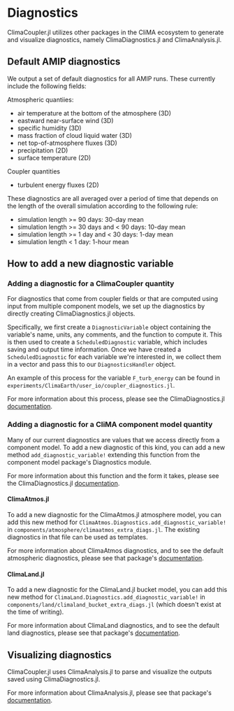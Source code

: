# Diagnostics

ClimaCoupler.jl utilizes other packages in the CliMA ecosystem to generate
and visualize diagnostics, namely ClimaDiagnostics.jl and ClimaAnalysis.jl.

## Default AMIP diagnostics
We output a set of default diagnostics for all AMIP runs.
These currently include the following fields:

Atmospheric quantiies:
- air temperature at the bottom of the atmosphere (3D)
- eastward near-surface wind (3D)
- specific humidity (3D)
- mass fraction of cloud liquid water (3D)
- net top-of-atmosphere fluxes (3D)
- precipitation (2D)
- surface temperature (2D)

Coupler quantities
- turbulent energy fluxes (2D)

These diagnostics are all averaged over a period of time that depends
on the length of the overall simulation according to the following rule:
- simulation length >= 90 days: 30-day mean
- simulation length >= 30 days and < 90 days: 10-day mean
- simulation length >= 1 day and < 30 days: 1-day mean
- simulation length < 1 day: 1-hour mean

## How to add a new diagnostic variable
### Adding a diagnostic for a ClimaCoupler quantity
For diagnostics that come from coupler fields or that are computed using input
from multiple component models, we set up the diagnostics by directly creating
ClimaDiagnostics.jl objects.

Specifically, we first create a `DiagnosticVariable` object containing the variable's name,
units, any comments, and the function to compute it. This is then used to create a
`ScheduledDiagnostic` variable, which includes saving and output time information.
Once we have created a `ScheduledDiagnostic` for each variable we're interested in,
we collect them in a vector and pass this to our `DiagnosticsHandler` object.

An example of this process for the variable `F_turb_energy` can be found in
`experiments/ClimaEarth/user_io/coupler_diagnostics.jl`.

For more information about this process, please see the
ClimaDiagnostics.jl [documentation](https://clima.github.io/ClimaDiagnostics.jl/dev/).

### Adding a diagnostic for a CliMA component model quantity
Many of our current diagnostics are values that we access directly from a component model.
To add a new diagnostic of this kind, you can add a new method `add_diagnostic_variable!`
extending this function from the component model package's Diagnostics module.

For more information about this function and the form it takes, please see the
ClimaDiagnostics.jl [documentation](https://clima.github.io/ClimaDiagnostics.jl/dev/).

#### ClimaAtmos.jl
To add a new diagnostic for the ClimaAtmos.jl atmosphere model, you can add this new method
for `ClimaAtmos.Diagnostics.add_diagnostic_variable!` in
`components/atmosphere/climaatmos_extra_diags.jl`.
The existing diagnostics in that file can be used as templates.

For more information about ClimaAtmos diagnostics, and to see the default atmospheric diagnostics,
please see that package's [documentation](https://clima.github.io/ClimaAtmos.jl/dev/diagnostics/).

#### ClimaLand.jl
To add a new diagnostic for the ClimaLand.jl bucket model, you can add this new method
for `ClimaLand.Diagnostics.add_diagnostic_variable!` in
`components/land/climaland_bucket_extra_diags.jl` (which doesn't exist at the time of writing).

For more information about ClimaLand diagnostics, and to see the default land diagnostics,
please see that package's [documentation](https://clima.github.io/ClimaLand.jl/dev/diagnostics/users_diagnostics/).

## Visualizing diagnostics
ClimaCoupler.jl uses ClimaAnalysis.jl to parse and visualize the outputs saved
using ClimaDiagnostics.jl.

For more information about ClimaAnalysis.jl, please see that package's [documentation](https://clima.github.io/ClimaAnalysis.jl/dev/).
